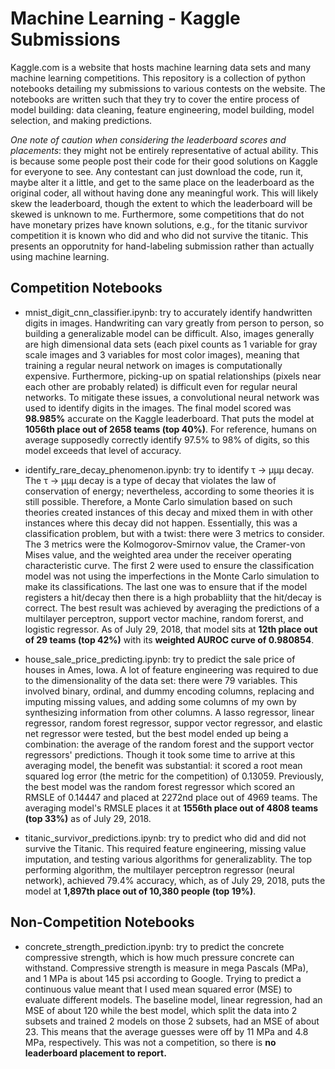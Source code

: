 # Machine Learning - Kaggle Submissions
Kaggle.com is a website that hosts machine learning data sets and many machine learning competitions. This repository is a collection of python notebooks detailing my submissions to various contests on the website. The notebooks are written such that they try to cover the entire process of model building: data cleaning, feature engineering, model building, model selection, and making predictions. 

*One note of caution when considering the leaderboard scores and placements*: they might not be entirely representative of actual ability. This is because some people post their code for their good solutions on Kaggle for everyone to see. Any contestant can just download the code, run it, maybe alter it a little, and get to the same place on the leaderboard as the original coder, all without having done any meaningful work. This will likely skew the leaderboard, though the extent to which the leaderboard will be skewed is unknown to me. Furthermore, some competitions that do not have monetary prizes have known solutions, e.g., for the titanic survivor competition it is known who did and who did not survive the titanic. This presents an opporutnity for hand-labeling submission rather than actually using machine learning.

## Competition Notebooks
+ mnist_digit_cnn_classifier.ipynb: try to accurately identify handwritten digits in images. Handwriting can vary greatly from person to person, so building a generalizable model can be difficult. Also, images generally are high dimensional data sets (each pixel counts as 1 variable for gray scale images and 3 variables for most color images), meaning that training a regular neural network on images is computationally expensive. Furthermore, picking-up on spatial relationships (pixels near each other are probably related) is difficult even for regular neural networks. To mitigate these issues, a convolutional neural network was used to identify digits in the images. The final model scored was **98.985%** accurate on the Kaggle leaderboard. That puts the model at **1056th place out of 2658 teams (top 40%)**. For reference, humans on average supposedly correctly identify 97.5% to 98% of digits, so this model exceeds that level of accuracy.

+ identify_rare_decay_phenomenon.ipynb: try to identify τ → μμμ decay. The τ → μμμ decay is a type of decay that violates the law of conservation of energy; nevertheless, according to some theories it is still possible. Therefore, a Monte Carlo simulation based on such theories created instances of this decay and mixed them in with other instances where this decay did not happen. Essentially, this was a classification problem, but with a twist: there were 3 metrics to consider. The 3 metrics were the Kolmogorov-Smirnov value, the Cramer-von Mises value, and the weighted area under the receiver operating characteristic curve. The first 2 were used to ensure the classification model was not using the imperfections in the Monte Carlo simulation to make its classifications. The last one was to ensure that if the model registers a hit/decay then there is a high probabliity that the hit/decay is correct. The best result was achieved by averaging the predictions of a multilayer perceptron, support vector machine, random forerst, and logistic regressor. As of July 29, 2018, that model sits at **12th place out of 29 teams (top 42%)** with its **weighted AUROC curve of 0.980854**.

+ house_sale_price_predicting.ipynb: try to predict the sale price of houses in Ames, Iowa. A lot of feature engineering was required to due to the dimensionality of the data set: there were 79 variables. This involved binary, ordinal, and dummy encoding columns, replacing and imputing missing values, and adding some columns of my own by synthesizing information from other columns. A lasso regressor, linear regressor, random forest regressor, suppor vector regressor, and elastic net regressor were tested, but the best model ended up being a combination: the average of the random forest and the support vector regressors' predictions. Though it took some time to arrive at this averaging model, the benefit was substantial: it scored a root mean squared log error (the metric for the competition) of 0.13059. Previously, the best model was the random forest regressor which scored an RMSLE of 0.14447 and placed at 2272nd  place out of 4969 teams. The averaging model's RMSLE places it at **1556th place out of 4808 teams (top 33%)** as of July 29, 2018.

+ titanic_survivor_predictions.ipynb: try to predict who did and did not survive the Titanic. This required feature engineering, missing value imputation, and testing various algorithms for generalizablity. The top performing algorithm, the multilayer perceptron regressor (neural network), achieved 79.4% accuracy, which, as of July 29, 2018, puts the model at **1,897th place out of 10,380 people (top 19%)**. 


## Non-Competition Notebooks
+ concrete_strength_prediction.ipynb: try to predict the concrete compressive strength, which is how much pressure concrete can withstand. Compressive strength is measure in mega Pascals (MPa), and 1 MPa is about 145 psi according to Google. Trying to predict a continuous value meant that I used mean squared error (MSE) to evaluate different models. The baseline model, linear regression, had an MSE of about 120 while the best model, which split the data into 2 subsets and trained 2 models on those 2 subsets, had an MSE of about 23. This means that the average guesses were off by 11 MPa and 4.8 MPa, respectively. This was not a competition, so there is **no leaderboard placement to report.**
